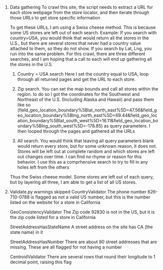 1. Data gathering
    To crawl this site, the script needs to extract a URL for each store webpage from the store locator, and then iterate through those URLs to get store specific information

    To get these URLs, I am using a Swiss cheese method. This is because some US stores are left out of each search. Example: If you search with country=USA, you would think that would return all the stores in the U.S., but there are several stores that never had a country value attached to them, so they do not show. If you search by Lat, Lng, you run into the same problem. For this crawl, there are three different searches, and I am hoping that a call to each will end up gathering all the stores in the U.S.

    1. Country = USA search
        Here I set the country equal to USA, loop through all returned pages and get the URL to each store.

    2. Zip search.
        You can set the map bounds and call all stores within the region. to do so I got the coordinates for the Southwest and Northeast of the U.S. (Including Alaska and Hawaii) and pass them like so (field_geo_location_boundary%5Blat_north_east%5D=47.56&field_geo_location_boundary%5Blng_north_east%5D=69.44&field_geo_location_boundary%5Blat_south_west%5D=16.11&field_geo_location_boundary%5Blng_south_west%5D=-178.85) as query parameters. I then looped through the pages and gathered all the URLs

    3. All search.
        You would think that leaving all query parameters blank would return every store, but for some unknown reason, it does not. Stores will be left out at complete random and which stores are left out changes over time. I can find no rhyme or reason for this behavior. I use this as a comprhensive search to try to fill in any holes left from the others
    
    Thus the Swiss cheese model. Some stores are left out of each query, but by layering all three, I am able to get a list of all US stores.

2. Validate.py warnings skipped
    CountryValidator
        The phone number 626-710-0788 is flagged as not a valid US number, but this is the number listed on the website for a store in California

    GeoConsistencyValidator
        The Zip code 92830 is not in the US, but it is the zip code listed for a store in California

    StreetAddressHasStateName
        A street address on the site has CA (the state name) in it

    StreetAddressHasNumber
        There are about 80 street addresses that are missing. These are all flagged for not having a number

    CentroidValidator
        There are several rows that round their longitude to 1 decimal point, raising this flag

